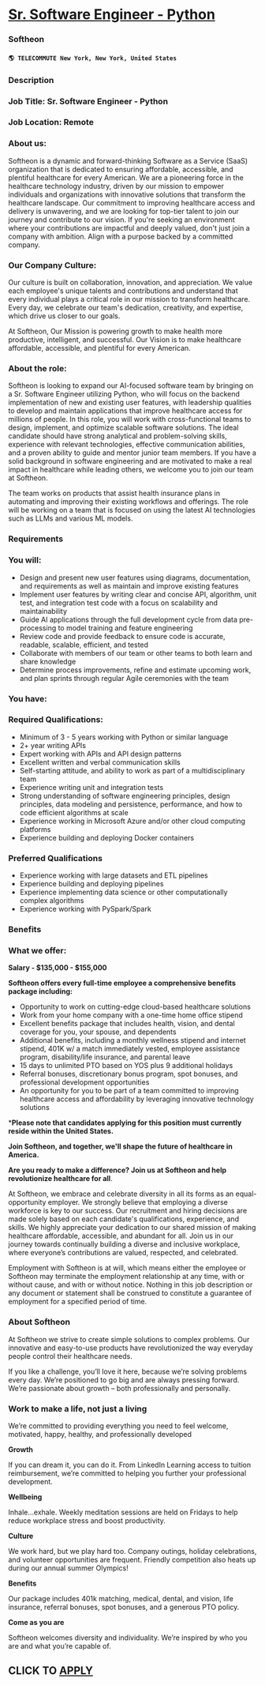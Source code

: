 # [Sr. Software Engineer - Python](https://www.remotewlb.com/apply/sr-software-engineer-python)  
### Softheon  
#### `🌎 TELECOMMUTE New York, New York, United States`  

### **Description**

### Job Title: Sr. Software Engineer - Python

### Job Location: Remote

###  **About us:**

Softheon is a dynamic and forward-thinking Software as a Service (SaaS) organization that is dedicated to ensuring affordable, accessible, and plentiful healthcare for every American. We are a pioneering force in the healthcare technology industry, driven by our mission to empower individuals and organizations with innovative solutions that transform the healthcare landscape. Our commitment to improving healthcare access and delivery is unwavering, and we are looking for top-tier talent to join our journey and contribute to our vision. If you're seeking an environment where your contributions are impactful and deeply valued, don't just join a company with ambition. Align with a purpose backed by a committed company.

###  **Our Company Culture:**

Our culture is built on collaboration, innovation, and appreciation. We value each employee's unique talents and contributions and understand that every individual plays a critical role in our mission to transform healthcare. Every day, we celebrate our team's dedication, creativity, and expertise, which drive us closer to our goals.

At Softheon, Our Mission is powering growth to make health more productive, intelligent, and successful. Our Vision is to make healthcare affordable, accessible, and plentiful for every American.

### **About the role:**

Softheon is looking to expand our AI-focused software team by bringing on a Sr. Software Engineer utilizing Python, who will focus on the backend implementation of new and existing user features, with leadership qualities to develop and maintain applications that improve healthcare access for millions of people. In this role, you will work with cross-functional teams to design, implement, and optimize scalable software solutions. The ideal candidate should have strong analytical and problem-solving skills, experience with relevant technologies, effective communication abilities, and a proven ability to guide and mentor junior team members. If you have a solid background in software engineering and are motivated to make a real impact in healthcare while leading others, we welcome you to join our team at Softheon.

The team works on products that assist health insurance plans in automating and improving their existing workflows and offerings. The role will be working on a team that is focused on using the latest AI technologies such as LLMs and various ML models.

###  **Requirements**

###  **You will:**

  * Design and present new user features using diagrams, documentation, and requirements as well as maintain and improve existing features
  * Implement user features by writing clear and concise API, algorithm, unit test, and integration test code with a focus on scalability and maintainability
  * Guide AI applications through the full development cycle from data pre-processing to model training and feature engineering
  * Review code and provide feedback to ensure code is accurate, readable, scalable, efficient, and tested
  * Collaborate with members of our team or other teams to both learn and share knowledge
  * Determine process improvements, refine and estimate upcoming work, and plan sprints through regular Agile ceremonies with the team

### **You have:**

###  **Required Qualifications:**

  * Minimum of 3 - 5 years working with Python or similar language 
  * 2+ year writing APIs
  * Expert working with APIs and API design patterns
  * Excellent written and verbal communication skills
  * Self-starting attitude, and ability to work as part of a multidisciplinary team
  * Experience writing unit and integration tests
  * Strong understanding of software engineering principles, design principles, data modeling and persistence, performance, and how to code efficient algorithms at scale
  * Experience working in Microsoft Azure and/or other cloud computing platforms
  * Experience building and deploying Docker containers

### **Preferred Qualifications**

  * Experience working with large datasets and ETL pipelines
  * Experience building and deploying pipelines
  * Experience implementing data science or other computationally complex algorithms
  * Experience working with PySpark/Spark

### **Benefits**

###  **What we offer:**

 **Salary - $135,000 - $155,000**

 **Softheon offers every full-time employee a comprehensive benefits package including:**

  * Opportunity to work on cutting-edge cloud-based healthcare solutions 
  * Work from your home company with a one-time home office stipend 
  * Excellent benefits package that includes health, vision, and dental coverage for you, your spouse, and dependents 
  * Additional benefits, including a monthly wellness stipend and internet stipend, 401K w/ a match immediately vested, employee assistance program, disability/life insurance, and parental leave 
  * 15 days to unlimited PTO based on YOS plus 9 additional holidays 
  * Referral bonuses, discretionary bonus program, spot bonuses, and professional development opportunities 
  * An opportunity for you to be part of a team committed to improving healthcare access and affordability by leveraging innovative technology solutions 

***Please note that candidates applying for this position must currently reside within the United States.**

**Join Softheon, and together, we'll shape the future of healthcare in America.**

 **Are you ready to make a difference? Join us at Softheon and help revolutionize healthcare for all**.

At Softheon, we embrace and celebrate diversity in all its forms as an equal-opportunity employer. We strongly believe that employing a diverse workforce is key to our success. Our recruitment and hiring decisions are made solely based on each candidate's qualifications, experience, and skills. We highly appreciate your dedication to our shared mission of making healthcare affordable, accessible, and abundant for all. Join us in our journey towards continually building a diverse and inclusive workplace, where everyone’s contributions are valued, respected, and celebrated.

Employment with Softheon is at will, which means either the employee or Softheon may terminate the employment relationship at any time, with or without cause, and with or without notice. Nothing in this job description or any document or statement shall be construed to constitute a guarantee of employment for a specified period of time.

### **About Softheon**

At Softheon we strive to create simple solutions to complex problems. Our innovative and easy-to-use products have revolutionized the way everyday people control their healthcare needs.

If you like a challenge, you’ll love it here, because we’re solving problems every day. We’re positioned to go big and are always pressing forward. We’re passionate about growth – both professionally and personally.

### Work to make a life, not just a living

We’re committed to providing everything you need to feel welcome, motivated, happy, healthy, and professionally developed

 **Growth**  

If you can dream it, you can do it. From LinkedIn Learning access to tuition reimbursement, we’re committed to helping you further your professional development.

**Wellbeing**

Inhale...exhale. Weekly meditation sessions are held on Fridays to help reduce workplace stress and boost productivity.

**Culture**

We work hard, but we play hard too. Company outings, holiday celebrations, and volunteer opportunities are frequent. Friendly competition also heats up during our annual summer Olympics!

**Benefits**

Our package includes 401k matching, medical, dental, and vision, life insurance, referral bonuses, spot bonuses, and a generous PTO policy.

**Come as you are**

Softheon welcomes diversity and individuality. We’re inspired by who you are and what you’re capable of.

###

  
## CLICK TO [APPLY](https://www.remotewlb.com/apply/sr-software-engineer-python)

